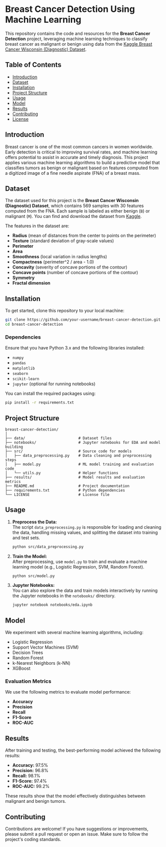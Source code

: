 # Breast Cancer Detection Using Machine Learning

This repository contains the code and resources for the **Breast Cancer Detection** project, leveraging machine learning techniques to classify breast cancer as malignant or benign using data from the [Kaggle Breast Cancer Wisconsin (Diagnostic) Dataset](https://www.kaggle.com/uciml/breast-cancer-wisconsin-data).

## Table of Contents
- [Introduction](#introduction)
- [Dataset](#dataset)
- [Installation](#installation)
- [Project Structure](#project-structure)
- [Usage](#usage)
- [Model](#model)
- [Results](#results)
- [Contributing](#contributing)
- [License](#license)

## Introduction
Breast cancer is one of the most common cancers in women worldwide. Early detection is critical to improving survival rates, and machine learning offers potential to assist in accurate and timely diagnosis. This project applies various machine learning algorithms to build a predictive model that classifies tumors as benign or malignant based on features computed from a digitized image of a fine needle aspirate (FNA) of a breast mass.

## Dataset
The dataset used for this project is the **Breast Cancer Wisconsin (Diagnostic) Dataset**, which contains 569 samples with 30 features computed from the FNA. Each sample is labeled as either benign (`B`) or malignant (`M`). You can find and download the dataset from [Kaggle](https://www.kaggle.com/uciml/breast-cancer-wisconsin-data).

The features in the dataset are:
- **Radius** (mean of distances from the center to points on the perimeter)
- **Texture** (standard deviation of gray-scale values)
- **Perimeter**
- **Area**
- **Smoothness** (local variation in radius lengths)
- **Compactness** (perimeter^2 / area - 1.0)
- **Concavity** (severity of concave portions of the contour)
- **Concave points** (number of concave portions of the contour)
- **Symmetry**
- **Fractal dimension**

## Installation
To get started, clone this repository to your local machine:
```bash
git clone https://github.com/your-username/breast-cancer-detection.git
cd breast-cancer-detection
```

### Dependencies
Ensure that you have Python 3.x and the following libraries installed:
- `numpy`
- `pandas`
- `matplotlib`
- `seaborn`
- `scikit-learn`
- `jupyter` (optional for running notebooks)

You can install the required packages using:
```bash
pip install -r requirements.txt
```

## Project Structure
```
breast-cancer-detection/
│
├── data/                        # Dataset files
├── notebooks/                   # Jupyter notebooks for EDA and model building
├── src/                         # Source code for models
│   ├── data_preprocessing.py    # Data cleaning and preprocessing steps
│   ├── model.py                 # ML model training and evaluation code
│   └── utils.py                 # Helper functions
├── results/                     # Model results and evaluation metrics
├── README.md                    # Project documentation
├── requirements.txt             # Python dependencies
└── LICENSE                      # License file
```

## Usage
1. **Preprocess the Data:**  
   The script `data_preprocessing.py` is responsible for loading and cleaning the data, handling missing values, and splitting the dataset into training and test sets.
   ```bash
   python src/data_preprocessing.py
   ```

2. **Train the Model:**  
   After preprocessing, use `model.py` to train and evaluate a machine learning model (e.g., Logistic Regression, SVM, Random Forest).
   ```bash
   python src/model.py
   ```

3. **Jupyter Notebooks:**  
   You can also explore the data and train models interactively by running the Jupyter notebooks in the `notebooks/` directory.
   ```bash
   jupyter notebook notebooks/eda.ipynb
   ```

## Model
We experiment with several machine learning algorithms, including:
- Logistic Regression
- Support Vector Machines (SVM)
- Decision Trees
- Random Forest
- k-Nearest Neighbors (k-NN)
- XGBoost

### Evaluation Metrics
We use the following metrics to evaluate model performance:
- **Accuracy**
- **Precision**
- **Recall**
- **F1-Score**
- **ROC-AUC**

## Results
After training and testing, the best-performing model achieved the following results:
- **Accuracy:** 97.5%
- **Precision:** 96.8%
- **Recall:** 98.1%
- **F1-Score:** 97.4%
- **ROC-AUC:** 99.2%

These results show that the model effectively distinguishes between malignant and benign tumors.

## Contributing
Contributions are welcome! If you have suggestions or improvements, please submit a pull request or open an issue. Make sure to follow the project's coding standards.
